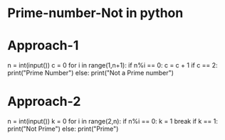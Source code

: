 # Prime-number-Not in python
# Approach-1
n = int(input())
c = 0
for i in range(1,n+1):
  if n%i == 0:
    c = c + 1
if c == 2:
  print("Prime Number")
else:
  print("Not a Prime number")
# Approach-2
n = int(input())
k = 0
for i in range(2,n):
  if n%i == 0:
    k = 1
    break
if k == 1:
  print("Not Prime")
else:
  print("Prime")
